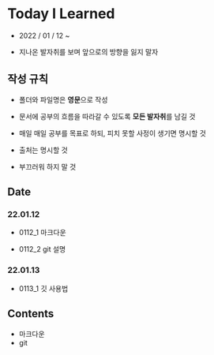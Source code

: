 # Today I Learned

* 2022 / 01 / 12 ~

* 지나온 발자취를 보며 앞으로의 방향을 잃지 말자

  

## 작성 규칙

* 폴더와 파일명은 **영문**으로 작성

* 문서에 공부의 흐름을 따라갈 수 있도록 **모든 발자취**를 남길 것

* 매일 매일 공부를 목표로 하되, 피치 못할 사정이 생기면 명시할 것

* 출처는 명시할 것

* 부끄러워 하지 말 것

  

## Date

### 22.01.12

* 0112_1 마크다운

* 0112_2 git 설명

### 22.01.13

* 0113_1 깃 사용법



## Contents

* 마크다운
* git